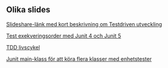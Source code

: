 ## Olika slides

[Slideshare-länk med kort beskrivning om Testdriven utveckling](https://www.slideshare.net/kvijay6186/test-driven-development-org)
 
[Test exekveringsorder med Junit 4 och Junit 5](https://www.softwaretestinghelp.com/juni-test-execution-order/)
  
[TDD livscykel](https://www.testorigen.com/test-driven-development-lifecycle/)

[Junit main-klass för att köra flera klasser med enhetstester](https://www.tutorialspoint.com/junit/junit_suite_test.htm#:~:text=Test%20suite%20is%20used%20to,run%20together%20using%20Test%20Suite.)




